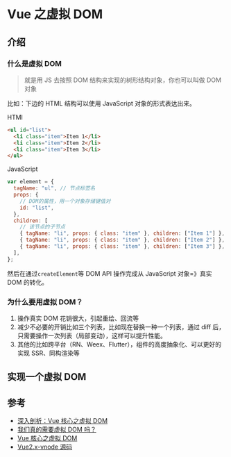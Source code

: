 # Vue 之虚拟 DOM

## 介绍

### 什么是虚拟 DOM

> 就是用 JS 去按照 DOM 结构来实现的树形结构对象，你也可以叫做 DOM 对象

比如：下边的 HTML 结构可以使用 JavaScript 对象的形式表达出来。

HTMl

```html
<ul id="list">
  <li class="item">Item 1</li>
  <li class="item">Item 2</li>
  <li class="item">Item 3</li>
</ul>
```

JavaScript

```js
var element = {
  tagName: "ul", // 节点标签名
  props: {
    // DOM的属性，用一个对象存储键值对
    id: "list",
  },
  children: [
    // 该节点的子节点
    { tagName: "li", props: { class: "item" }, children: ["Item 1"] },
    { tagName: "li", props: { class: "item" }, children: ["Item 2"] },
    { tagName: "li", props: { class: "item" }, children: ["Item 3"] },
  ],
};
```

然后在通过`createElement`等 DOM API 操作完成从 JavaScript 对象=》真实 DOM 的转化。

### 为什么要用虚拟 DOM？

1. 操作真实 DOM 花销很大，引起重绘、回流等
2. 减少不必要的开销比如三个列表，比如现在替换一种一个列表，通过 diff 后，只需要操作一次列表（局部变动），这样可以提升性能。
3. 其他的比如跨平台（RN、Weex、Flutter），组件的高度抽象化、可以更好的实现 SSR、同构渲染等

## 实现一个虚拟 DOM

## 参考

- [深入剖析：Vue 核心之虚拟 DOM](https://juejin.cn/post/6844903895467032589)
- [我们真的需要虚拟 DOM 吗？](https://juejin.cn/post/6844903850520870926)
- [Vue 核心之虚拟 DOM](https://www.jianshu.com/p/af0b398602bc)
- [Vue2.x-vnode 源码](https://github1s.com/vuejs/vue/blob/HEAD/src/core/vdom/vnode.js)
